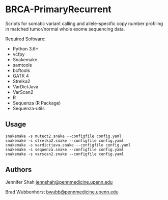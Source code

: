 # BRCA-PrimaryRecurrent


Scripts for somatic variant calling and allele-specific copy number profiling in matched tumor/normal whole exome sequencing data.

Required Software:

* Python 3.6+
* vcfpy
* Snakemake
* samtools
* bcftools
* GATK 4
* Strelka2
* VarDictJava
* VarScan2
* R
* Sequenza (R Package)
* Sequenza-utils

## Usage
```
snakemake -s mutect2.snake --configfile config.yaml
snakemake -s strelka2.snake --configfile config.yaml
snakemake -s vardictjava.snake --configfile config.yaml
snakemake -s sequenza.snake --configfile config.yaml
snakemake -s varscan2.snake --configfile config.yaml
```

## Authors
Jennifer Shah
<jennshah@pennmedicine.upenn.edu>

Brad Wubbenhorst
<bwubb@pennmedicine.upenn.edu>
